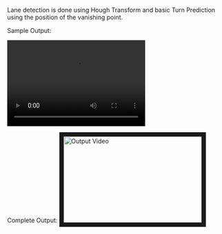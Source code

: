 Lane detection is done using Hough Transform and basic Turn Prediction using the position of the vanishing point.

Sample Output:

<video src="sampleOutputGit.mp4" width="320" height="200" controls preload></video>

Complete Output:
<a href="https://www.youtube.com/watch?feature=player_embedded&v=fyEo_FH4m_I" target="_blank"><img src="http://img.youtube.com/vi/fyEo_FH4m_I/0.jpg" alt="Output Video" width="320" height="200" border="10" /></a>



